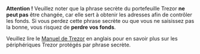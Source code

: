 **Attention !** Veuillez noter que la phrase secrète du portefeuille Trezor **ne peut pas**
être changée, car elle sert à obtenir les adresses afin de contrôler les fonds. Si
vous perdez cette phrase secrète ou que vous ne saisissez pas la bonne, vous risquez de **perdre vos fonds**.

Veuillez lire le [Manuel de Trezor](https://doc.satoshilabs.com) en anglais
pour en savoir plus sur les périphériques Trezor protégés par phrase secrète.
